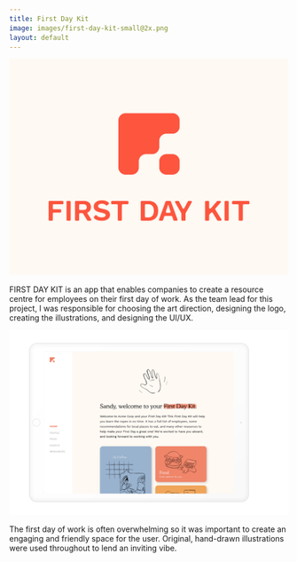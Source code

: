 ```yaml
---
title: First Day Kit
image: images/first-day-kit-small@2x.png
layout: default
---
```


<img class="img-flex" src="/images/first-day-kit-header.png" />

FIRST DAY KIT is an app that enables companies to create a resource centre
for employees on their first day of work. As the team lead for this project, I
was responsible for choosing the art direction, designing the logo, creating
the illustrations, and designing the UI/UX.

<img class="img-flex" src="/images/first-day-kit-ipad.png" />

The first day of work is often overwhelming so it was important to create an
engaging and friendly space for the user. Original, hand-drawn illustrations
were used throughout to lend an inviting vibe.
